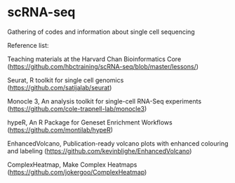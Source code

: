 # scRNA-seq
Gathering of codes and information about single cell sequencing


Reference list:

Teaching materials at the Harvard Chan Bioinformatics Core 
(https://github.com/hbctraining/scRNA-seq/blob/master/lessons/) </br>

Seurat, R toolkit for single cell genomics 
(https://github.com/satijalab/seurat) </br>

Monocle 3, An analysis toolkit for single-cell RNA-Seq experiments 
(https://github.com/cole-trapnell-lab/monocle3) </br>

hypeR, An R Package for Geneset Enrichment Workflows 
(https://github.com/montilab/hypeR) </br>

EnhancedVolcano, Publication-ready volcano plots with enhanced colouring and labeling 
(https://github.com/kevinblighe/EnhancedVolcano) </br>

ComplexHeatmap, Make Complex Heatmaps 
(https://github.com/jokergoo/ComplexHeatmap) </br>
